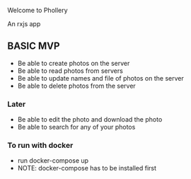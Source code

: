 
Welcome to Phollery

An rxjs app

## BASIC MVP

* Be able to create photos on the server 
* Be able to read photos from servers 
* Be able to update names and file of photos on the server 
* Be able to delete photos from the server 

### Later
* Be able to edit the photo and download the photo
* Be able to search for any of your photos 

### To run with docker
* run docker-compose up
* NOTE: docker-compose has to be installed first

